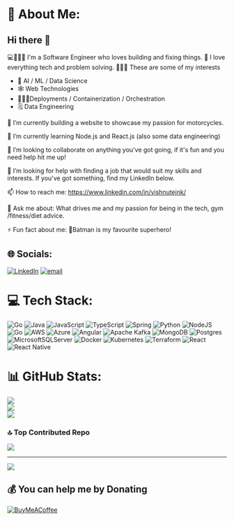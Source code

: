 # 💫 About Me:
## Hi there 👋

💻🧔🏽‍♂️ I'm a Software Engineer who loves building and fixing things. 
💓 I love everything tech and problem solving. 
🔎😶‍🌫️ These are some of my interests
- 🤖 AI / ML / Data Science
- 🕸️ Web Technologies
- 🧑🏽‍🔧Deployments / Containerization / Orchestration
- 🗒️ Data Engineering

🔭 I’m currently building a website to showcase my passion for motorcycles.

🌱 I’m currently learning Node.js and React.js (also some data engineering)

👯 I’m looking to collaborate on anything you've got going, if it's fun and you need help hit me up!

🤔 I’m looking for help with finding a job that would suit my skills and interests. If you've got something, find my LinkedIn below.

📫 How to reach me: https://www.linkedin.com/in/vishnutejnk/

💬 Ask me about: What drives me and my passion for being in the tech, gym /fitness/diet advice.

⚡ Fun fact about me: 🦇Batman is my favourite superhero! 


## 🌐 Socials:
[![LinkedIn](https://img.shields.io/badge/LinkedIn-%230077B5.svg?logo=linkedin&logoColor=white)](https://linkedin.com/in/vishnutejnk) [![email](https://img.shields.io/badge/Email-D14836?logo=gmail&logoColor=white)](mailto:vishnutejnk7@gmail.com) 

# 💻 Tech Stack:
![Go](https://img.shields.io/badge/go-%2300ADD8.svg?style=for-the-badge&logo=go&logoColor=white) ![Java](https://img.shields.io/badge/java-%23ED8B00.svg?style=for-the-badge&logo=openjdk&logoColor=white) ![JavaScript](https://img.shields.io/badge/javascript-%23323330.svg?style=for-the-badge&logo=javascript&logoColor=%23F7DF1E) ![TypeScript](https://img.shields.io/badge/typescript-%23007ACC.svg?style=for-the-badge&logo=typescript&logoColor=white) ![Spring](https://img.shields.io/badge/spring-%236DB33F.svg?style=for-the-badge&logo=spring&logoColor=white) ![Python](https://img.shields.io/badge/python-3670A0?style=for-the-badge&logo=python&logoColor=ffdd54) ![NodeJS](https://img.shields.io/badge/node.js-6DA55F?style=for-the-badge&logo=node.js&logoColor=white) ![Go](https://img.shields.io/badge/go-%2300ADD8.svg?style=for-the-badge&logo=go&logoColor=white) ![AWS](https://img.shields.io/badge/AWS-%23FF9900.svg?style=for-the-badge&logo=amazon-aws&logoColor=white) ![Azure](https://img.shields.io/badge/azure-%230072C6.svg?style=for-the-badge&logo=microsoftazure&logoColor=white) ![Angular](https://img.shields.io/badge/angular-%23DD0031.svg?style=for-the-badge&logo=angular&logoColor=white) ![Apache Kafka](https://img.shields.io/badge/Apache%20Kafka-000?style=for-the-badge&logo=apachekafka) ![MongoDB](https://img.shields.io/badge/MongoDB-%234ea94b.svg?style=for-the-badge&logo=mongodb&logoColor=white) ![Postgres](https://img.shields.io/badge/postgres-%23316192.svg?style=for-the-badge&logo=postgresql&logoColor=white) ![MicrosoftSQLServer](https://img.shields.io/badge/Microsoft%20SQL%20Server-CC2927?style=for-the-badge&logo=microsoft%20sql%20server&logoColor=white) ![Docker](https://img.shields.io/badge/docker-%230db7ed.svg?style=for-the-badge&logo=docker&logoColor=white) ![Kubernetes](https://img.shields.io/badge/kubernetes-%23326ce5.svg?style=for-the-badge&logo=kubernetes&logoColor=white) ![Terraform](https://img.shields.io/badge/terraform-%235835CC.svg?style=for-the-badge&logo=terraform&logoColor=white) ![React](https://img.shields.io/badge/react-%2320232a.svg?style=for-the-badge&logo=react&logoColor=%2361DAFB) ![React Native](https://img.shields.io/badge/react_native-%2320232a.svg?style=for-the-badge&logo=react&logoColor=%2361DAFB)
# 📊 GitHub Stats:
![](https://github-readme-stats.vercel.app/api?username=vishnutejnk&theme=great-gatsby&hide_border=false&include_all_commits=true&count_private=true)<br/>
![](https://nirzak-streak-stats.vercel.app/?user=vishnutejnk&theme=great-gatsby&hide_border=false)<br/>
![](https://github-readme-stats.vercel.app/api/top-langs/?username=vishnutejnk&theme=great-gatsby&hide_border=false&include_all_commits=true&count_private=true&layout=compact)

### 🔝 Top Contributed Repo
![](https://github-contributor-stats.vercel.app/api?username=vishnutejnk&limit=5&theme=dark&combine_all_yearly_contributions=true)

---
[![](https://visitcount.itsvg.in/api?id=vishnutejnk&icon=0&color=1)](https://visitcount.itsvg.in)

  ## 💰 You can help me by Donating
  [![BuyMeACoffee](https://img.shields.io/badge/Buy%20Me%20a%20Coffee-ffdd00?style=for-the-badge&logo=buy-me-a-coffee&logoColor=black)](https://buymeacoffee.com/vishnutejnk) 

  
<!-- Proudly created with GPRM ( https://gprm.itsvg.in ) -->

